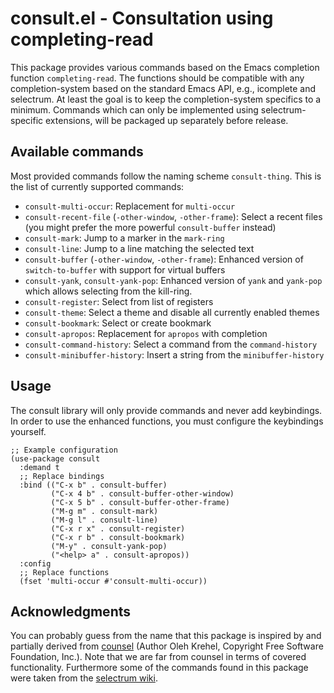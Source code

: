 # consult.el - Consultation using completing-read

This package provides various commands based on the Emacs completion function `completing-read`.
The functions should be compatible with any completion-system based on the standard Emacs API,
e.g., icomplete and selectrum. At least the goal is to keep the completion-system specifics to a minimum.
Commands which can only be implemented using selectrum-specific extensions, will be packaged up separately
before release.

## Available commands

Most provided commands follow the naming scheme `consult-thing`. This is the list of currently supported commands:

* `consult-multi-occur`: Replacement for `multi-occur`
* `consult-recent-file` (`-other-window`, `-other-frame`): Select a recent files (you might prefer the more powerful `consult-buffer` instead)
* `consult-mark`: Jump to a marker in the `mark-ring`
* `consult-line`: Jump to a line matching the selected text
* `consult-buffer` (`-other-window`, `-other-frame`): Enhanced version of `switch-to-buffer` with support for virtual buffers
* `consult-yank`, `consult-yank-pop`: Enhanced version of `yank` and `yank-pop` which allows selecting from the kill-ring.
* `consult-register`: Select from list of registers
* `consult-theme`: Select a theme and disable all currently enabled themes
* `consult-bookmark`: Select or create bookmark
* `consult-apropos`: Replacement for `apropos` with completion
* `consult-command-history`: Select a command from the `command-history`
* `consult-minibuffer-history`: Insert a string from the `minibuffer-history`

## Usage

The consult library will only provide commands and never add keybindings. In order to
use the enhanced functions, you must configure the keybindings yourself.

~~~ elisp
;; Example configuration
(use-package consult
  :demand t
  ;; Replace bindings
  :bind (("C-x b" . consult-buffer)
         ("C-x 4 b" . consult-buffer-other-window)
         ("C-x 5 b" . consult-buffer-other-frame)
         ("M-g m" . consult-mark)
         ("M-g l" . consult-line)
         ("C-x r x" . consult-register)
         ("C-x r b" . consult-bookmark)
         ("M-y" . consult-yank-pop)
         ("<help> a" . consult-apropos))
  :config
  ;; Replace functions
  (fset 'multi-occur #'consult-multi-occur))
~~~

## Acknowledgments

You can probably guess from the name that this package is inspired by and partially derived from
[counsel](https://github.com/abo-abo/swiper/blob/master/counsel.el) (Author Oleh Krehel, Copyright Free Software Foundation, Inc.).
Note that we are far from counsel in terms of covered functionality.
Furthermore some of the commands found in this package were taken from the
[selectrum wiki](https://github.com/raxod502/selectrum/wiki/Useful-Commands).
